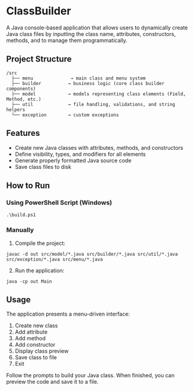 # ClassBuilder

A Java console-based application that allows users to dynamically create Java class files by inputting the class name, attributes, constructors, methods, and to manage them programmatically.

## Project Structure

```
/src
  ├── menu              → main class and menu system
  ├── builder          → business logic (core class builder components)
  ├── model            → models representing class elements (Field, Method, etc.)
  ├── util             → file handling, validations, and string helpers
  └── exception        → custom exceptions
```

## Features

- Create new Java classes with attributes, methods, and constructors
- Define visibility, types, and modifiers for all elements
- Generate properly formatted Java source code
- Save class files to disk

## How to Run

### Using PowerShell Script (Windows)

```
.\build.ps1
```

### Manually

1. Compile the project:
```
javac -d out src/model/*.java src/builder/*.java src/util/*.java src/exception/*.java src/menu/*.java
```

2. Run the application:
```
java -cp out Main
```

## Usage

The application presents a menu-driven interface:

1. Create new class
2. Add attribute
3. Add method
4. Add constructor
5. Display class preview
6. Save class to file
7. Exit

Follow the prompts to build your Java class. When finished, you can preview the code and save it to a file. 